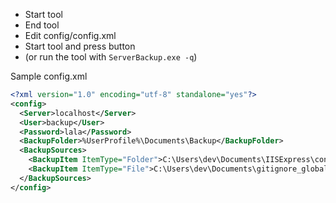 * Start tool
* End tool
* Edit config/config.xml
* Start tool and press button
* (or run the tool with `ServerBackup.exe -q`)

Sample config.xml

```xml
<?xml version="1.0" encoding="utf-8" standalone="yes"?>
<config>
  <Server>localhost</Server>
  <User>backup</User>
  <Password>lala</Password>
  <BackupFolder>%UserProfile%\Documents\Backup</BackupFolder>
  <BackupSources>
    <BackupItem ItemType="Folder">C:\Users\dev\Documents\IISExpress\config</BackupItem>
    <BackupItem ItemType="File">C:\Users\dev\Documents\gitignore_global.txt</BackupItem>
  </BackupSources>
</config>
```
